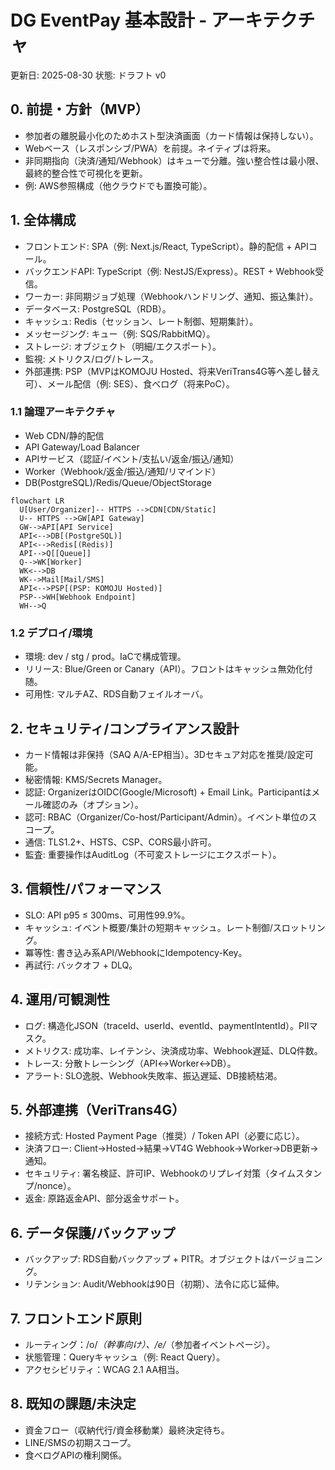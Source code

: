 # DG EventPay 基本設計 - アーキテクチャ

更新日: 2025-08-30
状態: ドラフト v0

## 0. 前提・方針（MVP）
- 参加者の離脱最小化のためホスト型決済画面（カード情報は保持しない）。
- Webベース（レスポンシブ/PWA）を前提。ネイティブは将来。
- 非同期指向（決済/通知/Webhook）はキューで分離。強い整合性は最小限、最終的整合性で可視化を更新。
- 例: AWS参照構成（他クラウドでも置換可能）。

## 1. 全体構成
- フロントエンド: SPA（例: Next.js/React, TypeScript）。静的配信 + APIコール。
- バックエンドAPI: TypeScript（例: NestJS/Express）。REST + Webhook受信。
- ワーカー: 非同期ジョブ処理（Webhookハンドリング、通知、振込集計）。
- データベース: PostgreSQL（RDB）。
- キャッシュ: Redis（セッション、レート制御、短期集計）。
- メッセージング: キュー（例: SQS/RabbitMQ）。
- ストレージ: オブジェクト（明細/エクスポート）。
- 監視: メトリクス/ログ/トレース。
- 外部連携: PSP（MVPはKOMOJU Hosted、将来VeriTrans4G等へ差し替え可）、メール配信（例: SES）、食べログ（将来PoC）。

### 1.1 論理アーキテクチャ
- Web CDN/静的配信
- API Gateway/Load Balancer
- APIサービス（認証/イベント/支払い/返金/振込/通知）
- Worker（Webhook/返金/振込/通知/リマインド）
- DB(PostgreSQL)/Redis/Queue/ObjectStorage

```mermaid
flowchart LR
  U[User/Organizer]-- HTTPS -->CDN[CDN/Static]
  U-- HTTPS -->GW[API Gateway]
  GW-->API[API Service]
  API<-->DB[(PostgreSQL)]
  API<-->Redis[(Redis)]
  API-->Q[[Queue]]
  Q-->WK[Worker]
  WK<-->DB
  WK-->Mail[Mail/SMS]
  API<-->PSP[(PSP: KOMOJU Hosted)]
  PSP-->WH[Webhook Endpoint]
  WH-->Q
```

### 1.2 デプロイ/環境
- 環境: dev / stg / prod。IaCで構成管理。
- リリース: Blue/Green or Canary（API）。フロントはキャッシュ無効化付随。
- 可用性: マルチAZ、RDS自動フェイルオーバ。

## 2. セキュリティ/コンプライアンス設計
- カード情報は非保持（SAQ A/A-EP相当）。3Dセキュア対応を推奨/設定可能。
- 秘密情報: KMS/Secrets Manager。
- 認証: OrganizerはOIDC(Google/Microsoft) + Email Link。Participantはメール確認のみ（オプション）。
- 認可: RBAC（Organizer/Co-host/Participant/Admin）。イベント単位のスコープ。
- 通信: TLS1.2+、HSTS、CSP、CORS最小許可。
- 監査: 重要操作はAuditLog（不可変ストレージにエクスポート）。

## 3. 信頼性/パフォーマンス
- SLO: API p95 ≤ 300ms、可用性99.9%。
- キャッシュ: イベント概要/集計の短期キャッシュ。レート制御/スロットリング。
- 冪等性: 書き込み系API/WebhookにIdempotency-Key。
- 再試行: バックオフ + DLQ。

## 4. 運用/可観測性
- ログ: 構造化JSON（traceId、userId、eventId、paymentIntentId）。PIIマスク。
- メトリクス: 成功率、レイテンシ、決済成功率、Webhook遅延、DLQ件数。
- トレース: 分散トレーシング（API↔Worker↔DB）。
- アラート: SLO逸脱、Webhook失敗率、振込遅延、DB接続枯渇。

## 5. 外部連携（VeriTrans4G）
- 接続方式: Hosted Payment Page（推奨）/ Token API（必要に応じ）。
- 決済フロー: Client→Hosted→結果→VT4G Webhook→Worker→DB更新→通知。
- セキュリティ: 署名検証、許可IP、Webhookのリプレイ対策（タイムスタンプ/nonce）。
- 返金: 原路返金API、部分返金サポート。

## 6. データ保護/バックアップ
- バックアップ: RDS自動バックアップ + PITR。オブジェクトはバージョニング。
- リテンション: Audit/Webhookは90日（初期）、法令に応じ延伸。

## 7. フロントエンド原則
- ルーティング：/o/*（幹事向け）、/e/*（参加者イベントページ）。
- 状態管理：Queryキャッシュ（例: React Query）。
- アクセシビリティ：WCAG 2.1 AA相当。

## 8. 既知の課題/未決定
- 資金フロー（収納代行/資金移動業）最終決定待ち。
- LINE/SMSの初期スコープ。
- 食べログAPIの権利関係。

